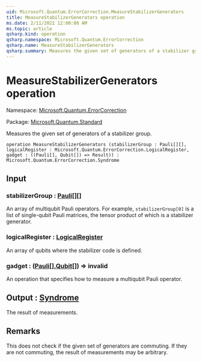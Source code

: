 ```yaml
---
uid: Microsoft.Quantum.ErrorCorrection.MeasureStabilizerGenerators
title: MeasureStabilizerGenerators operation
ms.date: 2/11/2021 12:00:00 AM
ms.topic: article
qsharp.kind: operation
qsharp.namespace: Microsoft.Quantum.ErrorCorrection
qsharp.name: MeasureStabilizerGenerators
qsharp.summary: Measures the given set of generators of a stabilizer group.
---
```


# MeasureStabilizerGenerators operation

Namespace: [Microsoft.Quantum.ErrorCorrection](xref:Microsoft.Quantum.ErrorCorrection)

Package: [Microsoft.Quantum.Standard](https://nuget.org/packages/Microsoft.Quantum.Standard)


Measures the given set of generators of a stabilizer group.

```qsharp
operation MeasureStabilizerGenerators (stabilizerGroup : Pauli[][], logicalRegister : Microsoft.Quantum.ErrorCorrection.LogicalRegister, gadget : ((Pauli[], Qubit[]) => Result)) : Microsoft.Quantum.ErrorCorrection.Syndrome
```


## Input

### stabilizerGroup : [Pauli](xref:microsoft.quantum.lang-ref.pauli)[][]

An array of multiqubit Pauli operators.For example, `stabilizerGroup[0]` is a list of single-qubit Pauli matrices,the tensor product of which is a stabilizer generator.


### logicalRegister : [LogicalRegister](xref:Microsoft.Quantum.ErrorCorrection.LogicalRegister)

An array of qubits where the stabilizer code is defined.


### gadget : ([Pauli](xref:microsoft.quantum.lang-ref.pauli)[],[Qubit](xref:microsoft.quantum.lang-ref.qubit)[]) => __invalid<Result>__ 

An operation that specifies how to measure a multiqubit Pauli operator.



## Output : [Syndrome](xref:Microsoft.Quantum.ErrorCorrection.Syndrome)

The result of measurements.

## Remarks

This does not check if the given set of generators are commuting.If they are not commuting, the result of measurements may be arbitrary.